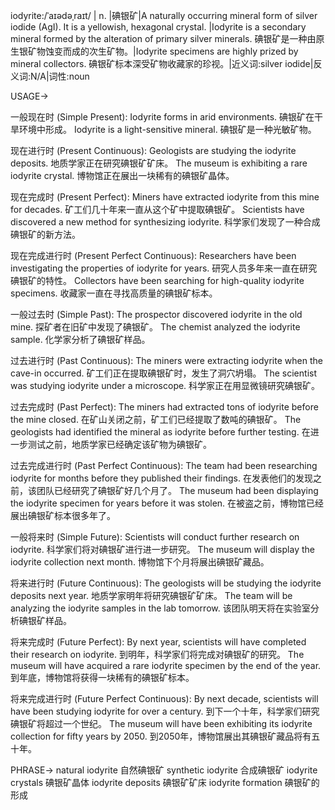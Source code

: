 iodyrite:/ˈaɪədəˌraɪt/ | n. |碘银矿|A naturally occurring mineral form of silver iodide (AgI). It is a yellowish, hexagonal crystal.  |Iodyrite is a secondary mineral formed by the alteration of primary silver minerals. 碘银矿是一种由原生银矿物蚀变而成的次生矿物。|Iodyrite specimens are highly prized by mineral collectors. 碘银矿标本深受矿物收藏家的珍视。|近义词:silver iodide|反义词:N/A|词性:noun

USAGE->

一般现在时 (Simple Present):
Iodyrite forms in arid environments. 碘银矿在干旱环境中形成。
Iodyrite is a light-sensitive mineral. 碘银矿是一种光敏矿物。

现在进行时 (Present Continuous):
Geologists are studying the iodyrite deposits. 地质学家正在研究碘银矿矿床。
The museum is exhibiting a rare iodyrite crystal. 博物馆正在展出一块稀有的碘银矿晶体。

现在完成时 (Present Perfect):
Miners have extracted iodyrite from this mine for decades.  矿工们几十年来一直从这个矿中提取碘银矿。
Scientists have discovered a new method for synthesizing iodyrite. 科学家们发现了一种合成碘银矿的新方法。

现在完成进行时 (Present Perfect Continuous):
Researchers have been investigating the properties of iodyrite for years.  研究人员多年来一直在研究碘银矿的特性。
Collectors have been searching for high-quality iodyrite specimens. 收藏家一直在寻找高质量的碘银矿标本。

一般过去时 (Simple Past):
The prospector discovered iodyrite in the old mine. 探矿者在旧矿中发现了碘银矿。
The chemist analyzed the iodyrite sample. 化学家分析了碘银矿样品。

过去进行时 (Past Continuous):
The miners were extracting iodyrite when the cave-in occurred. 矿工们正在提取碘银矿时，发生了洞穴坍塌。
The scientist was studying iodyrite under a microscope. 科学家正在用显微镜研究碘银矿。

过去完成时 (Past Perfect):
The miners had extracted tons of iodyrite before the mine closed. 在矿山关闭之前，矿工们已经提取了数吨的碘银矿。
The geologists had identified the mineral as iodyrite before further testing. 在进一步测试之前，地质学家已经确定该矿物为碘银矿。

过去完成进行时 (Past Perfect Continuous):
The team had been researching iodyrite for months before they published their findings.  在发表他们的发现之前，该团队已经研究了碘银矿好几个月了。
The museum had been displaying the iodyrite specimen for years before it was stolen.  在被盗之前，博物馆已经展出碘银矿标本很多年了。

一般将来时 (Simple Future):
Scientists will conduct further research on iodyrite. 科学家们将对碘银矿进行进一步研究。
The museum will display the iodyrite collection next month. 博物馆下个月将展出碘银矿藏品。

将来进行时 (Future Continuous):
The geologists will be studying the iodyrite deposits next year. 地质学家明年将研究碘银矿矿床。
The team will be analyzing the iodyrite samples in the lab tomorrow. 该团队明天将在实验室分析碘银矿样品。

将来完成时 (Future Perfect):
By next year, scientists will have completed their research on iodyrite. 到明年，科学家们将完成对碘银矿的研究。
The museum will have acquired a rare iodyrite specimen by the end of the year. 到年底，博物馆将获得一块稀有的碘银矿标本。

将来完成进行时 (Future Perfect Continuous):
By next decade, scientists will have been studying iodyrite for over a century. 到下一个十年，科学家们研究碘银矿将超过一个世纪。
The museum will have been exhibiting its iodyrite collection for fifty years by 2050. 到2050年，博物馆展出其碘银矿藏品将有五十年。


PHRASE->
natural iodyrite 自然碘银矿
synthetic iodyrite 合成碘银矿
iodyrite crystals 碘银矿晶体
iodyrite deposits 碘银矿矿床
iodyrite formation 碘银矿的形成
